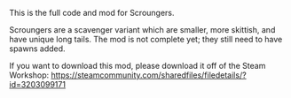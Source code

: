 This is the full code and mod for Scroungers.

Scroungers are a scavenger variant which are smaller, more skittish, and have unique long tails. The mod is not complete yet; they still need to have spawns added.

If you want to download this mod, please download it off of the Steam Workshop: https://steamcommunity.com/sharedfiles/filedetails/?id=3203099171
